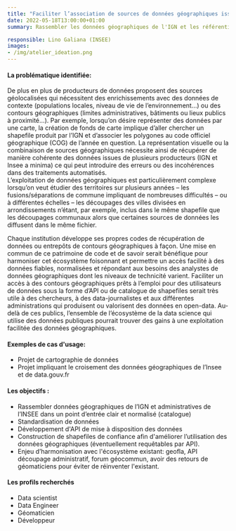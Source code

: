 ```yaml
---
title: "Faciliter l’association de sources de données géographiques issues de divers producteurs (INSEE, IGN, collectivités locales…)"
date: 2022-05-18T13:00:00+01:00
summary: Rassembler les données géographiques de l'IGN et les référentiels administratifs de l'INSEE dans un point d'entrée clair et normalisé (catalogue et API) pour faciliter l’harmonisation et l’association de données géographiques

responsible: Lino Galiana (INSEE)
images: 
- /img/atelier_ideation.png
---
```

 
#### La problématique identifiée:
 
De plus en plus de producteurs de données proposent des sources géolocalisées qui nécessitent des enrichissements avec des données de contexte (populations locales, niveau de vie de l’environnement…)  ou des contours géographiques (limites administratives, bâtiments ou lieux publics à proximité…). Par exemple, lorsqu’on désire représenter des données par une carte, la création de fonds de carte implique d’aller chercher un shapefile produit par l’IGN et d’associer les polygones au code officiel géographique (COG) de l’année en question. La représentation visuelle ou la combinaison de sources géographiques nécessite ainsi de récupérer de manière cohérente des données issues de plusieurs producteurs (IGN et Insee a minima) ce qui peut introduire des erreurs ou des incohérences dans des traitements automatisés.  
L’exploitation de données géographiques est particulièrement complexe lorsqu’on veut étudier des territoires sur plusieurs années – les fusions/séparations de commune impliquant de nombreuses difficultés – ou à différentes échelles – les découpages des villes divisées en arrondissements n’étant, par exemple, inclus dans le même shapefile que les découpages communaux alors que certaines sources de données les diffusent dans le même fichier.
 
Chaque institution développe ses propres codes de récupération de données ou entrepôts de contours géographiques à façon. Une mise en commun de ce patrimoine de code et de savoir serait bénéfique pour harmoniser cet écosystème foisonnant et permettre un accès facilité à des données fiables, normalisées et répondant aux besoins des analystes de données géographiques dont les niveaux de technicité varient. Faciliter un accès à des contours géographiques prêts à l’emploi pour des utilisateurs de données sous la forme d’API ou de catalogue de shapefiles serait très utile à des chercheurs, à des data-journalistes et aux différentes administrations qui produisent ou valorisent des données en open-data. Au-delà de ces publics, l’ensemble de l’écosystème de la data science qui utilise des données publiques pourrait trouver des gains à une exploitation facilitée des données géographiques.
 
 
#### Exemples de cas d'usage:
 
* Projet de cartographie de données
* Projet impliquant le croisement des données géographiques de l’Insee et de data.gouv.fr
 
#### Les objectifs :
 
* Rassembler données géographiques de l’IGN et administratives de l’INSEE dans un point d’entrée clair et normalisé (catalogue)
* Standardisation de données
* Développement d'API de mise à disposition des données
* Construction de shapefiles de confiance afin d'améliorer l’utilisation des données géographiques (éventuellement requêtables par API).
* Enjeu d’harmonisation avec l'écosystème existant: geofla, API découpage administratif, forum géocommun, avoir des retours de géomaticiens pour éviter de réinventer l'existant.
 
#### Les profils recherchés
 
* Data scientist
* Data Engineer
* Géomaticien
* Développeur